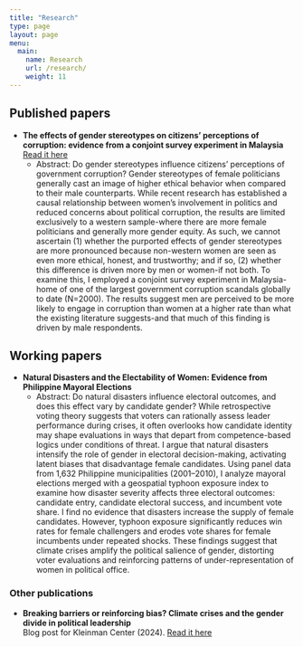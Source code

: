 ```yaml
---
title: "Research"
type: page
layout: page
menu:
  main:
    name: Research
    url: /research/
    weight: 11
---
```


## Published papers

- **The effects of gender stereotypes on citizens’ perceptions of corruption: evidence from a conjoint survey experiment in Malaysia** [Read it here](https://www.elgaronline.com/edcollchap/book/9781803923246/book-part-9781803923246-31.xml?tab_body=abstract-copy1)
    - Abstract: Do gender stereotypes influence citizens’ perceptions of government corruption? Gender stereotypes of female politicians generally cast an image of higher ethical behavior when compared to their male counterparts. While recent research has established a causal relationship between women’s involvement in politics and reduced concerns about political corruption, the results are limited exclusively to a western sample-where there are more female politicians and generally more gender equity. As such, we cannot ascertain (1) whether the purported effects of gender stereotypes are more pronounced because non-western women are seen as even more ethical, honest, and trustworthy; and if so, (2) whether this difference is driven more by men or women-if not both. To examine this, I employed a conjoint survey experiment in Malaysia-home of one of the largest government corruption scandals globally to date (N=2000). The results suggest men are perceived to be more likely to engage in corruption than women at a higher rate than what the existing literature suggests-and that much of this finding is driven by male respondents.

## Working papers

- **Natural Disasters and the Electability of Women: Evidence from Philippine Mayoral Elections**
    - Abstract: Do natural disasters influence electoral outcomes, and does this effect vary by candidate gender? While
retrospective voting theory suggests that voters can rationally assess leader performance during crises, it often overlooks how candidate identity may shape evaluations in ways that depart from competence-based logics under conditions of threat. I argue that natural disasters intensify the role of gender in electoral decision-making, activating latent biases that disadvantage female candidates. Using panel data from 1,632 Philippine municipalities (2001–2010), I analyze mayoral elections merged with a geospatial typhoon exposure index to examine how disaster severity affects three electoral outcomes: candidate entry, candidate electoral success, and incumbent vote share. I find no evidence that disasters increase the supply of female candidates. However, typhoon exposure significantly reduces win rates for female challengers and erodes vote shares for female incumbents under repeated shocks. These findings suggest that climate crises amplify the political salience of gender, distorting voter evaluations and reinforcing patterns of under-representation of women in political office.

### Other publications

- **Breaking barriers or reinforcing bias? Climate crises and the gender divide in political leadership**  
  Blog post for Kleinman Center (2024). [Read it here](https://kleinmanenergy.upenn.edu/commentary/blog/insights-from-the-the-political-economy-of-climate-change-and-the-environment-2024-mini-conference/)

